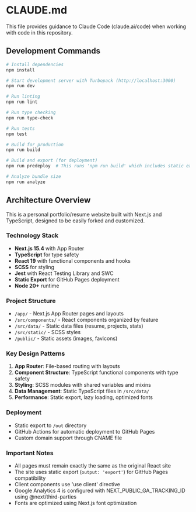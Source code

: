 # CLAUDE.md

This file provides guidance to Claude Code (claude.ai/code) when working with code in this repository.

## Development Commands

```bash
# Install dependencies
npm install

# Start development server with Turbopack (http://localhost:3000)
npm run dev

# Run linting
npm run lint

# Run type checking
npm run type-check

# Run tests
npm test

# Build for production
npm run build

# Build and export (for deployment)
npm run predeploy  # This runs 'npm run build' which includes static export

# Analyze bundle size
npm run analyze
```

## Architecture Overview

This is a personal portfolio/resume website built with Next.js and TypeScript, designed to be easily forked and customized.

### Technology Stack
- **Next.js 15.4** with App Router
- **TypeScript** for type safety
- **React 19** with functional components and hooks
- **SCSS** for styling
- **Jest** with React Testing Library and SWC
- **Static Export** for GitHub Pages deployment
- **Node 20+** runtime

### Project Structure
- `/app/` - Next.js App Router pages and layouts
- `/src/components/` - React components organized by feature
- `/src/data/` - Static data files (resume, projects, stats)
- `/src/static/` - SCSS styles
- `/public/` - Static assets (images, favicons)

### Key Design Patterns
1. **App Router**: File-based routing with layouts
2. **Component Structure**: TypeScript functional components with type safety
3. **Styling**: SCSS modules with shared variables and mixins
4. **Data Management**: Static TypeScript files in `/src/data/`
5. **Performance**: Static export, lazy loading, optimized fonts

### Deployment
- Static export to `/out` directory
- GitHub Actions for automatic deployment to GitHub Pages
- Custom domain support through CNAME file

### Important Notes
- All pages must remain exactly the same as the original React site
- The site uses static export (`output: 'export'`) for GitHub Pages compatibility
- Client components use 'use client' directive
- Google Analytics 4 is configured with NEXT_PUBLIC_GA_TRACKING_ID using @next/third-parties
- Fonts are optimized using Next.js font optimization